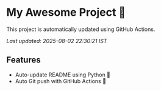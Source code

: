 # My Awesome Project 🚀

This project is automatically updated using GitHub Actions.

_Last updated: 2025-08-02 22:30:21 IST_

## Features
- Auto-update README using Python 🐍
- Auto Git push with GitHub Actions 🤖
